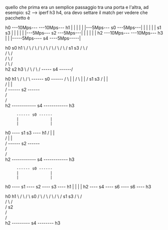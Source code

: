 


quello che prima era un semplice passaggio tra una porta e l'altra,
   ad esempio: s2 --> iperf h3 h4,
   ora devo settare il match per vedere che pacchetto è


h0 ---10Mps---                              ---10Mps--- h1
             |                              |
             |                              |
             |  |---5Mps--- s0 ---5Mps---|  |
             |  |                        |  |
              s1                          s3
             |  |                        |  |
             |  |---5Mps--- s2 ---5Mps---|  |
             |                              |
             |                              |
h2 ---10Mps---                              ---10Mps--- h3
             |                              |
             |-----5Mps---- s4 ----5Mps-----|




h0            s0           h1
   \        /   \        /
    \      /     \      /
     \    /       \    /
      \  /         \  /
       s1           s3
      /  \         /  \
     /    \       /    \
    /      \     /      \
   /        \   /        \
h2           s2            h3
   \                     /
    \                   /
     \                 /
      \----- s4 ------/



h0                              h1
   \                          /
    \                        /
     \   ------ s0 ------   /
      \  |              |  /
       \ |              | /
        s1              s3
       / |              | \
      /  |              |  \
     /   ------ s2 ------   \
    /                        \
   /                          \
h2 ------------ s4 ------------ h3




         ------ s0 ------ 
         |              | 
         |              | 
h0 ---- s1              s3 ---- h1
       / |              | \
      /  |              |  \
     /   ------ s2 ------   \
    /                        \
   /                          \
h2 ------------ s4 ------------ h3


         ------ s0 ------ 
         |              | 
         |              | 
h0 ---- s1 ---- s2 ---- s3 ---- h1
         |              |
         |              |
h2 ---- s4 ---- s6 ---- s6 ---- h3



h0                        h1
   \                    /
    \                  /
     \       s0       /
      \    /    \    /
       \  /      \  /
        s1        s3
       /  \      /  \
      /    \    /    \
     /       s2       \
    /                  \
   /                    \
h2 --------- s4 -------- h3







